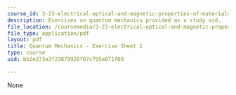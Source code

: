 ```yaml
---
course_id: 3-23-electrical-optical-and-magnetic-properties-of-materials-fall-2007
description: Exercises on quantum mechanics provided as a study aid.
file_location: /coursemedia/3-23-electrical-optical-and-magnetic-properties-of-materials-fall-2007/bb2e273a3f23879928f07c795a071f09_qm1.pdf
file_type: application/pdf
layout: pdf
title: Quantum Mechanics - Exercise Sheet 1
type: course
uid: bb2e273a3f23879928f07c795a071f09

---
```

None